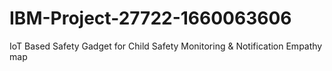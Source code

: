 # IBM-Project-27722-1660063606
IoT Based Safety Gadget for Child Safety Monitoring &amp; Notification
Empathy map

